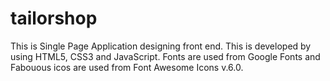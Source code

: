 # tailorshop
This is Single Page Application designing front end.
This is developed by using HTML5, CSS3  and JavaScript.
Fonts are used from Google Fonts and Fabouous icos are used from Font Awesome Icons v.6.0.
